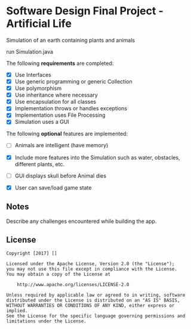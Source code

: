 # Software Design Final Project - Artificial Life

Simulation of an earth containing plants and animals

run Simulation.java

The following **requirements** are completed:

- [X] Use Interfaces
- [X] Use generic programming or generic Collection
- [X] Use polymorphism
- [X] Use inheritance where necessary
- [X] Use encapsulation for all classes
- [X] Implementation throws or handles exceptions
- [X] Implementation uses File Processing
- [X] Simulation uses a GUI

The following **optional** features are implemented:
- [ ] Animals are intelligent (have memory)
- [X] Include more features into the Simulation such as water, obstacles, different plants, etc.
- [ ] GUI displays skull before Animal dies
- [X] User can save/load game state


## Notes

Describe any challenges encountered while building the app.

## License

    Copyright [2017] []

    Licensed under the Apache License, Version 2.0 (the "License");
    you may not use this file except in compliance with the License.
    You may obtain a copy of the License at

        http://www.apache.org/licenses/LICENSE-2.0

    Unless required by applicable law or agreed to in writing, software
    distributed under the License is distributed on an "AS IS" BASIS,
    WITHOUT WARRANTIES OR CONDITIONS OF ANY KIND, either express or implied.
    See the License for the specific language governing permissions and
    limitations under the License.
